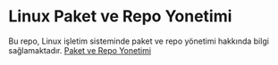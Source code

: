 # Linux Paket ve Repo Yonetimi

Bu repo, Linux işletim sisteminde paket ve repo yönetimi hakkında bilgi sağlamaktadır. [Paket ve Repo Yonetimi](Paket_Repo_Yönetimi.md)
